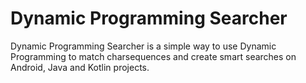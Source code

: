 Dynamic Programming Searcher
============================

Dynamic Programming Searcher is a simple way to use Dynamic Programming to match charsequences and create smart searches on Android, Java and Kotlin projects.
